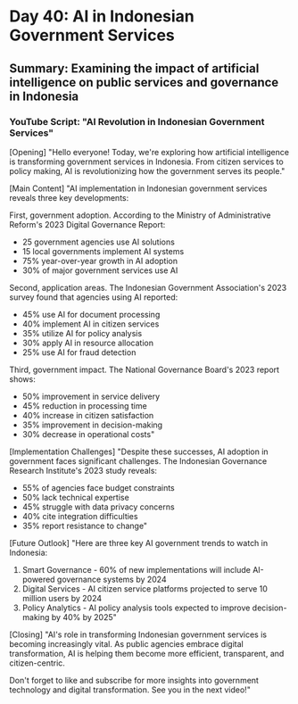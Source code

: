 # Day 40: AI in Indonesian Government Services
## Summary: Examining the impact of artificial intelligence on public services and governance in Indonesia

### YouTube Script: "AI Revolution in Indonesian Government Services"

[Opening]
"Hello everyone! Today, we're exploring how artificial intelligence is transforming government services in Indonesia. From citizen services to policy making, AI is revolutionizing how the government serves its people."

[Main Content]
"AI implementation in Indonesian government services reveals three key developments:

First, government adoption. According to the Ministry of Administrative Reform's 2023 Digital Governance Report:
- 25 government agencies use AI solutions
- 15 local governments implement AI systems
- 75% year-over-year growth in AI adoption
- 30% of major government services use AI

Second, application areas. The Indonesian Government Association's 2023 survey found that agencies using AI reported:
- 45% use AI for document processing
- 40% implement AI in citizen services
- 35% utilize AI for policy analysis
- 30% apply AI in resource allocation
- 25% use AI for fraud detection

Third, government impact. The National Governance Board's 2023 report shows:
- 50% improvement in service delivery
- 45% reduction in processing time
- 40% increase in citizen satisfaction
- 35% improvement in decision-making
- 30% decrease in operational costs"

[Implementation Challenges]
"Despite these successes, AI adoption in government faces significant challenges. The Indonesian Governance Research Institute's 2023 study reveals:
- 55% of agencies face budget constraints
- 50% lack technical expertise
- 45% struggle with data privacy concerns
- 40% cite integration difficulties
- 35% report resistance to change"

[Future Outlook]
"Here are three key AI government trends to watch in Indonesia:

1. Smart Governance - 60% of new implementations will include AI-powered governance systems by 2024
2. Digital Services - AI citizen service platforms projected to serve 10 million users by 2024
3. Policy Analytics - AI policy analysis tools expected to improve decision-making by 40% by 2025"

[Closing]
"AI's role in transforming Indonesian government services is becoming increasingly vital. As public agencies embrace digital transformation, AI is helping them become more efficient, transparent, and citizen-centric.

Don't forget to like and subscribe for more insights into government technology and digital transformation. See you in the next video!" 